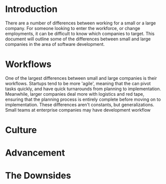 # Introduction
There are a number of differences between working for a small or a large company. For someone looking to enter the workforce, or change employments, it can be difficult to know which companies to target. This document will outline some of the differences between small and large companies in the area of software development.
# Workflows
One of the largest differences between small and large companies is their workflows. 
Startups tend to be more 'agile', meaning that the can pivot tasks quickly, and have quick turnarounds from planning to implementation. Meanwhile, larger companies deal more with logistics and red tape, ensuring that the planning process is entirely complete before moving on to implementation.
These differences aren't constants, but generalizations. Small teams at enterprise companies may have development workflow
# Culture

# Advancement

# The Downsides